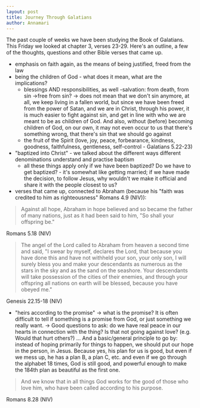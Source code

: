 ```yaml
---
layout: post
title: Journey Through Galatians
author: Annamari
---
```


The past couple of weeks we have been studying the Book of Galatians. This Friday we looked at chapter 3, verses 23-29. Here's an outline, a few of the thoughts, questions and other Bible verses that came up.

- emphasis on faith again, as the means of being justified, freed from the law
- being the children of God - what does it mean, what are the implications?
  - blessings AND responsibilities, as well
  -salvation: from death, from sin →free from sin? →  does not mean that we don't sin anymore, at all, we keep living in a fallen world, but since we have been freed from the power of Satan, and we are in Christ, through his power, it is much easier to fight against sin, and get in line with who we are meant to be as children of God. And also, without (before) becoming children of God, on our own, it may not even occur to us that there's something wrong, that there's sin that we should go against
  - the fruit of the Spirit (love, joy, peace, forbearance, kindness, goodness, faithfulness, gentleness, self-control - Galatians 5.22-23)
- "baptized into Christ" - we talked about the different ways different denominations understand and practise baptism
  - all these things apply only if we have been baptized? Do we have to get baptized? - it's somewhat like getting married; if we have made the decision, to follow Jesus, why wouldn't we make it official and share it with the people closest to us?
- verses that came up, connected to Abraham (because his "faith was credited to him as righteousness" Romans 4.9 (NIV)):

> Against all hope, Abraham in hope believed and so became the father of many nations, just as it had been said to him, "So shall your offspring be."

Romans 5.18 (NIV)

> The angel of the Lord called to Abraham from heaven a second time and said, "I swear by myself, declares the Lord, that because you have done this and have not withheld your son, your only son, I will surely bless you and make your descendants as numerous as the stars in the sky and as the sand on the seashore. Your descendants will take possession of the cities of their enemies, and through your offspring all nations on earth will be blessed, because you have obeyed me."

Genesis 22.15-18 (NIV)

- "heirs according to the promise" → what is the promise?
    It is often difficult to tell if something is a promise from God, or just something we really want. → Good questions to ask: do we have real peace in our hearts in connection with the thing? Is that not going against love? (e.g. Would that hurt others?) ... And a basic/general principle to go by: instead of hoping primarily for things to happen, we should put our hope in the person, in Jesus. Because yes, his plan for us is good, but even if we mess up, he has a plan B, a plan C, etc. and even if we go through the alphabet 18 times, God is still good, and powerful enough to make the 184th plan as beautiful as the first one.

> And we know that in all things God works for the good of those who love him, who have been called according to his purpose.

Romans 8.28 (NIV)
